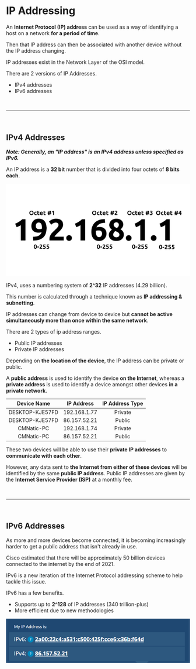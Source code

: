 # IP Addressing

An **Internet Protocol (IP) address** can be used as a way of identifying a host on a network **for a period of time**.

Then that IP address can then be associated with another device without the IP address changing.

IP addresses exist in the Network Layer of the OSI model.

There are 2 versions of IP Addresses.
- IPv4 addresses
- IPv6 addresses

<br>

---

<br>


## IPv4 Addresses

***Note: Generally, an "IP address" is an IPv4 address unless specified as IPv6.***

An IP address is a **32 bit** number that is divided into four octets of **8 bits each**.

[![IPv4 Octets][1]][1]

IPv4, uses a numbering system of **2^32** IP addresses (4.29 billion).

This number is calculated through a technique known as **IP addressing & subnetting**.

IP addresses can change from device to device but **cannot be active simultaneously more than once within the same network**.

There are 2 types of ip address ranges.
- Public IP addresses
- Private IP addresses

Depending on **the location of the device**, the IP address can be private or public.

A **public address** is used to identify the device **on the Internet**, whereas a **private address** is used to identify a device amongst other devices **in a private network**.

|Device Name     |IP Address   |IP Address Type|
|:--------------:|:-----------:|:-------------:|
|DESKTOP-KJE57FD |192.168.1.77 |Private        |
|DESKTOP-KJE57FD |86.157.52.21 |Public         |
|CMNatic-PC      |192.168.1.74 |Private        |
|CMNatic-PC      |86.157.52.21 |Public         |

These two devices will be able to use their **private IP addresses** to **communicate with each other**.

However, any data sent to **the Internet from either of these devices** will be identified by the same **public IP address**. Public IP addresses are given by the **Internet Service Provider (ISP)** at a monthly fee.

<br>

---

<br>


## IPv6 Addresses

As more and more devices become connected, it is becoming increasingly harder to get a public address that isn't already in use.

Cisco estimated that there will be approximately 50 billion devices connected to the internet by the end of 2021.

IPv6 is a new iteration of the Internet Protocol addressing scheme to help tackle this issue.

IPv6 has a few benefits.
- Supports up to **2^128** of IP addresses (340 trillion-plus)
- More efficient due to new methodologies

[![IPv6][2]][2]


[1]: ../images/networking/ipv4_octets.png (ipv4_octets.png)
[2]: ../images/networking/ipv6.png (ipv6.png)